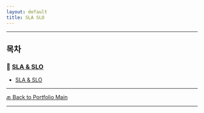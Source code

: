 ```yaml
---
layout: default
title: SLA SLO
---
```


---

## 목차

### 🔗 [SLA & SLO](/study/system-architecture/)

- [SLA & SLO](/study/system-architecture/sla-slo)

---
[🔙 Back to Portfolio Main](../index.md)

---

